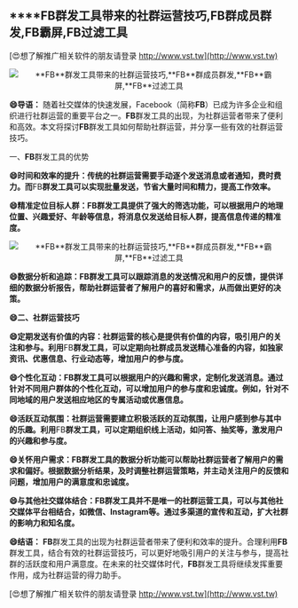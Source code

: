 ## ****FB**群发工具带来的社群运营技巧,**FB**群成员群发,**FB**霸屏,**FB**过滤工具**

[😍想了解推广相关软件的朋友请登录 http://www.vst.tw](http://www.vst.tw)

 <center><img src="https://vst.tw/MP4/tuiguang/png/2.png" alt="**FB**群发工具带来的社群运营技巧,**FB**群成员群发,**FB**霸屏,**FB**过滤工具"></center>

**😄导语：**
随着社交媒体的快速发展，Facebook（简称**FB**）已成为许多企业和组织进行社群运营的重要平台之一。**FB**群发工具的出现，为社群运营者带来了便利和高效。本文将探讨**FB**群发工具如何帮助社群运营，并分享一些有效的社群运营技巧。

一、**FB**群发工具的优势

**😄时间和效率的提升：传统的社群运营需要手动逐个发送消息或者通知，费时费力。而**FB**群发工具可以实现批量发送，节省大量时间和精力，提高工作效率。**

**😄精准定位目标人群：**FB**群发工具提供了强大的筛选功能，可以根据用户的地理位置、兴趣爱好、年龄等信息，将消息仅发送给目标人群，提高信息传递的精准度。**

 <center><img src="https://vst.tw/MP4/tuiguang/png/3.png" alt="**FB**群发工具带来的社群运营技巧,**FB**群成员群发,**FB**霸屏,**FB**过滤工具"></center>

**😄数据分析和追踪：**FB**群发工具可以跟踪消息的发送情况和用户的反馈，提供详细的数据分析报告，帮助社群运营者了解用户的喜好和需求，从而做出更好的决策。**

**😄二、社群运营技巧**

**😄定期发送有价值的内容：社群运营的核心是提供有价值的内容，吸引用户的关注和参与。利用**FB**群发工具，可以定期向社群成员发送精心准备的内容，如独家资讯、优惠信息、行业动态等，增加用户的参与度。**

**😄个性化互动：**FB**群发工具可以根据用户的兴趣和需求，定制化发送消息。通过针对不同用户群体的个性化互动，可以增加用户的参与度和忠诚度。例如，针对不同地域的用户发送相应地区的专属活动或优惠信息。**

**😄活跃互动氛围：社群运营需要建立积极活跃的互动氛围，让用户感到参与其中的乐趣。利用**FB**群发工具，可以定期组织线上活动，如问答、抽奖等，激发用户的兴趣和参与度。**

**😄关怀用户需求：**FB**群发工具的数据分析功能可以帮助社群运营者了解用户的需求和偏好。根据数据分析结果，及时调整社群运营策略，并主动关注用户的反馈和问题，增加用户的满意度和忠诚度。**

**😄与其他社交媒体结合：**FB**群发工具并不是唯一的社群运营工具，可以与其他社交媒体平台相结合，如微信、Instagram等。通过多渠道的宣传和互动，扩大社群的影响力和知名度。**

**😄结语：**
**FB**群发工具的出现为社群运营者带来了便利和效率的提升。合理利用**FB**群发工具，结合有效的社群运营技巧，可以更好地吸引用户的关注与参与，提高社群的活跃度和用户满意度。在未来的社交媒体时代，**FB**群发工具将继续发挥重要作用，成为社群运营的得力助手。

[😍想了解推广相关软件的朋友请登录 http://www.vst.tw](http://www.vst.tw)



